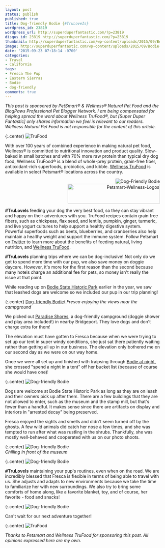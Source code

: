 ```yaml
---
layout: post
status: publish
published: true
title: Dog-friendly Bodie {#TruLoveIs}
wordpress_id: 23819
wordpress_url: http://superduperfantastic.com/?p=23819
disqus_id: 23819 http://superduperfantastic.com/?p=23819
thumbnail: http://superduperfantastic.com/wp-content/uploads/2015/09/Bodie-Dog-21-1024x683.jpg
image: http://superduperfantastic.com/wp-content/uploads/2015/09/Bodie-Dog-21-1024x683.jpg
date: '2015-09-23 07:18:14 -0700'
categories: 
- Travel
- California
tags:
- Fresca The Pup
- Eastern Sierras
- Bodie
- dog-friendly
comments: true
---
```

*This post is sponsored by PetSmart&reg; & Wellness&reg; Natural Pet Food and the BlogPaws Professional Pet Blogger Network. I am being compensated for helping spread the word about Wellness TruFood&reg;, but [Super Duper Fantastic] only shares information we feel is relevant to our readers. Wellness Natural Pet Food is not responsible for the content of this article.*

{:.center}
![TruFood](http://superduperfantastic.com/wp-content/uploads/2015/09/TruFood.jpg)<!--more-->

With over 100 years of combined experience in making natural pet food, Wellness&reg; is committed to nutritional innovation and product quality. Slow-baked in small batches and with 70% more raw protein than typical dry dog food, Wellness TruFood&reg; is a blend of whole-prey protein, grain-free fiber, antioxidant-rich superfoods, probiotics, and kibble. <a href="http://www.petsmart.com/featured-shops/trufood/cat-36-catid-800997" target="_blank" rel="nofollow">Wellness TruFood</a> is available in select Petsmart&reg; locations across the country. 
<p style="text-align:right;"><img src="http://superduperfantastic.com/wp-content/uploads/2015/09/Bodie-Dog-1-copy-1024x683.jpg" alt="Dog-Friendly Bodie" /><br /><img src="http://superduperfantastic.com/wp-content/uploads/2015/09/Petsmart-Wellness-Logos-300x64.jpg" alt="Petsmart-Wellness-Logos" width="300" height="64" /></p>

**#TruLoveIs** feeding your dog the very best food, so they can stay vibrant and happy on their adventures with you. TruFood recipes contain grain free fibers, such as chickpeas, flax seed, and lentils, pumpkin, ginger, turmeric, and live yogurt cultures to help support a healthy digestive system. Powerful superfoods such as beets, blueberries, and cranberries also help maintain a healthy weight and support the immune system. Follow Petsmart on <a href="https://twitter.com/petsmart" rel="nofollow" target="_blank">Twitter</a> to learn more about the benefits of feeding natural, living nutrition, and <a href="http://www.petsmart.com/featured-shops/trufood/cat-36-catid-800997" target="_blank" rel="nofollow">Wellness TruFood</a>.

**#TruLoveIs** planning trips where we can be dog-inclusive! Not only do we get to spend more time with our pup, we also save money on doggie daycare. However, it's more for the first reason than the second because many hotels charge an additional fee for pets, so money isn't really the issue at that point. </p>

While reading up on <a href="http://superduperfantastic.com/tag/bodie" target="_blank">Bodie State Historic Park</a> earlier in the year, we saw that leashed dogs are welcome so we included our pup in our trip planning! </p>

{:.center}
[Dog-friendly Bodie](http://superduperfantastic.com/wp-content/uploads/2015/09/Bodie-Dog-2-1024x683.jpg)\\
*Fresca enjoying the views near the campground*

We picked out <a href="http://paradiseshoresrvpark.com/" target="_blank" rel="nofollow">Paradise Shores</a>, a dog-friendly campground (doggie shower and play area included!) in nearby Bridgeport. They love dogs and don't charge extra for them! </p>

The elevation must have gotten to Fresca because when we were trying to set up our tent in super windy conditions, she just sat there patiently waiting rather than getting all up in our business. The elevation only bothered me on our second day as we were on our way home.
  
Once we were all set up and finished with traipsing through <a href="http://superduperfantastic.com/see-bodie-california-ghost-town-at-night/23822/">Bodie at night</a>, she crossed "spend a night in a tent" off her bucket list (because of course she would have one)!

{:.center}
![Dog-friendly Bodie](http://superduperfantastic.com/wp-content/uploads/2015/09/Bodie-Dog-21-1024x683.jpg)

Dogs are welcome at Bodie State Historic Park as long as they are on leash and their owners pick up after them. There are a few buildings that they are not allowed to enter, such as the museum and the stamp mill, but that's fewer than a handful. It makes sense since there are artifacts on display and interiors in "arrested decay" being preserved. </p>
<p>Fresca enjoyed the sights and smells and didn't seem turned off by the ghosts. A few wild animals did catch her nose a few times, and she was tempted to run after what was rustling in the shrubs. Thankfully, she was mostly well-behaved and cooperated with us on our photo shoots. 

{:.center}
![Dog-friendly Bodie](http://superduperfantastic.com/wp-content/uploads/2015/09/Bodie-Dog-2-2-1024x683.jpg)  
*Chilling in front of the museum*

{:.center}
![Dog-friendly Bodie](http://superduperfantastic.com/wp-content/uploads/2015/09/Bodie-Dog-2-3-1024x683.jpg)  

**#TruLoveIs** maintaining your pup's routines, even when on the road. We are incredibly blessed that Fresca is flexible in terms of being able to travel with us. She adjusts and adapts to new environments because we take the time to familiarize her with new surroundings. We also try to bring some comforts of home along, like a favorite blanket, toy, and of course, her favorite - food and snacks! 

{:.center}
![Dog-friendly Bodie](https://c1.staticflickr.com/1/699/21036298164_3789ac7d06_c.jpg)

Can't wait for our next adventure together!

{:.center}
![TruFood](http://superduperfantastic.com/wp-content/uploads/2015/09/TruFood.jpg)

*Thanks to Petsmart and Wellness TruFood for sponsoring this post. All opinions expressed here are my own.*
